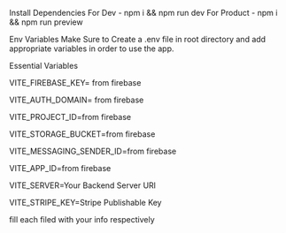 Install Dependencies
For Dev - npm i && npm run dev For Product - npm i && npm run preview

Env Variables
Make Sure to Create a .env file in root directory and add appropriate variables in order to use the app.

Essential Variables

VITE_FIREBASE_KEY= from firebase

VITE_AUTH_DOMAIN= from firebase

VITE_PROJECT_ID=from firebase

VITE_STORAGE_BUCKET=from firebase

VITE_MESSAGING_SENDER_ID=from firebase

VITE_APP_ID=from firebase

VITE_SERVER=Your Backend Server URl

VITE_STRIPE_KEY=Stripe Publishable Key

fill each filed with your info respectively

